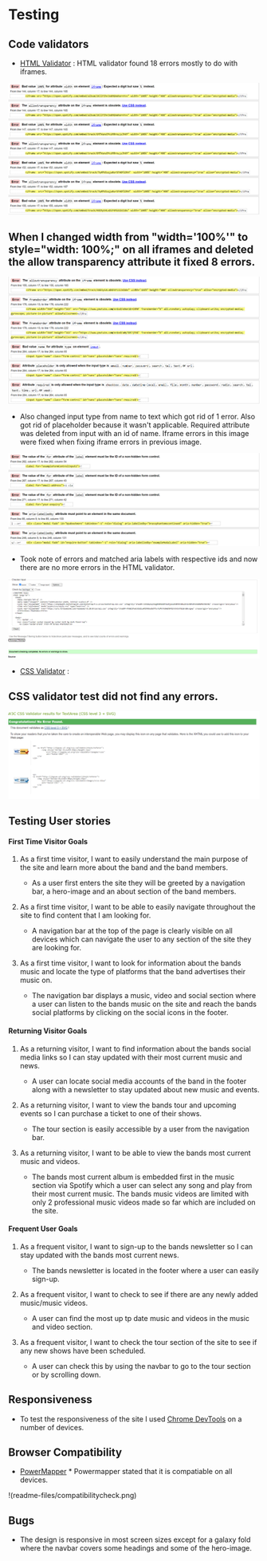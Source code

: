 # Testing

## Code validators

* [HTML Validator](https://validator.w3.org/) : HTML validator found 18 errors mostly to do with iframes.

![Iframe](readme-files/htmltesting.png)
## When I changed width from "width='100%'" to style="width: 100%;" on all iframes and deleted the allow transparency attribute it fixed 8 errors. 

![Input/Placehlder/Require errors](readme-files/htmltestingtwo.png)

* Also changed input type from name to text which got rid of 1 error. Also got rid of placeholder because it wasn't applicable. Required attribute was deleted from input with an id of name. Iframe errors in this image were fixed when fixing iframe errors in previous image.

![Aria labels and ID](readme-files/htmltestingthree.png)

* Took note of errors and matched aria labels with respective ids and now there are no more errors in the HTML validator.

![HTML Validator](readme-files/noerrorshtml.PNG)

* [CSS Validator](https://jigsaw.w3.org/css-validator/) : 
## CSS validator test did not find any errors.

![CSS Validator](readme-files/cssvalidator.PNG)

## Testing User stories

#### First Time Visitor Goals

1. As a first time visitor, I want to easily understand the main purpose of the site and learn more about the band and the band members.
    * As a user first enters the site they will be greeted by a navigation bar, a hero-image and an about section of the band members.

2. As a first time visitor, I want to be able to easily navigate throughout the site to find content that I am looking for.
    * A navigation bar at the top of the page is clearly visible on all devices which can navigate the user to any section of the site they are looking for.

3. As a first time visitor, I want to look for information about the bands music and locate the type of platforms that the band advertises their music on.
    * The navigation bar displays a music, video and social section where a user can listen to the bands music on the site and reach the bands social platforms by clicking on the social icons in the footer.

#### Returning Visitor Goals

1. As a returning visitor, I want to find information about the bands social media links so I can stay updated with their most current music and news.
    * A user can locate social media accounts of the band in the footer along with a newsletter to stay updated about new music and events.

2. As a returning visitor, I want to view the bands tour and upcoming events so I can purchase a ticket to one of their shows.
    * The tour section is easily accessible by a user from the navigation bar.

3. As a returning visitor, I want to be able to view the bands most current music and videos.
    * The bands most current album is embedded first in the music section via Spotify which a user can select any song and play from their most current music. The bands music videos are limited with only 2 professional music videos made so far which are included on the site.

#### Frequent User Goals

1. As a frequent visitor, I want to sign-up to the bands newsletter so I can stay updated with the bands most current news.
    * The bands newsletter is located in the footer where a user can easily sign-up.

2. As a frequent visitor, I want to check to see if there are any newly added music/music videos.
    * A user can find the most up tp date music and videos in the music and video section.

3. As a frequent visitor, I want to check the tour section of the site to see if any new shows have been scheduled. 
    * A user can check this by using the navbar to go to the tour section or by scrolling down.

## Responsiveness

* To test the responsiveness of the site I used [Chrome DevTools](https://developers.google.com/web/tools/chrome-devtools) on a number of devices. 

## Browser Compatibility

* [PowerMapper](https://try.powermapper.com/demo/Report/679c61f5-609e-4ae8-b8be-56050f6afbf2) * Powermapper stated that it is compatiable on all devices.

!(readme-files/compatibilitycheck.png)

## Bugs 
* The design is responsive in most screen sizes except for a galaxy fold where the navbar covers some headings and some of the hero-image.
